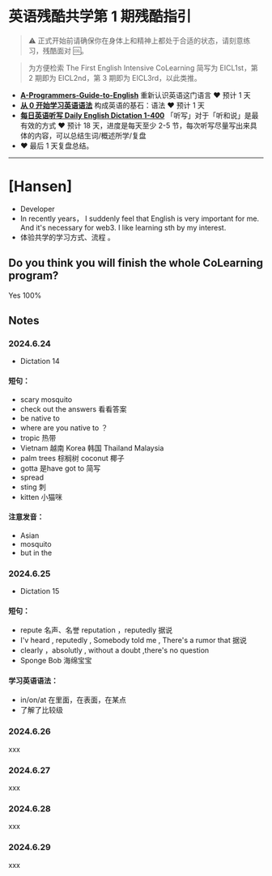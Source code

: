 # 英语残酷共学第 1 期残酷指引

> ⚠️ 正式开始前请确保你在身体上和精神上都处于合适的状态，请刻意练习，残酷面对 🆒。

> 为方便检索 The First English Intensive CoLearning 简写为 EICL1st，第 2 期即为 EICL2nd，第 3 期即为 EICL3rd，以此类推。

- [**A-Programmers-Guide-to-English**](https://github.com/yujiangshui/A-Programmers-Guide-to-English) 重新认识英语这门语言 ❤️ 预计 1 天
- [**从 0 开始学习英语语法**](https://hzpt-inet-club.github.io/english-note/) 构成英语的基石：语法 ❤️ 预计 1 天
- [**每日英语听写 Daily English Dictation 1-400**](https://www.bilibili.com/video/BV1U7411a7xG?p=3&vd_source=bc0666711d2280c24d54945ab9c11146) 「听写」对于「听和说」是最有效的方式 ❤️ 预计 18 天，进度是每天至少 2-5 节，每次听写尽量写出来具体的内容，可以总结生词/概述所学/复盘
- ❤️ 最后 1 天复盘总结。

---

# [Hansen]
- Developer 
- In recently years， I suddenly feel that English is very important for me. And it's necessary for web3. I like learning sth by my interest. 
- 体验共学的学习方式、流程 。

## Do you think you will finish the whole CoLearning program?
Yes 100%

## Notes
### 2024.6.24

- Dictation 14 

#### 短句：

- scary  mosquito 
- check out the answers  看看答案
- be native to 
- where are you native to ？
- tropic  热带
- Vietnam 越南  Korea  韩国  Thailand  Malaysia
- palm trees  棕榈树   coconut 椰子 
- gotta 是have got to 简写 
- spread
- sting  刺
- kitten  小猫咪

#### 注意发音：

- Asian  
- mosquito  
- but in the


### 2024.6.25

- Dictation 15 

#### 短句：

- repute  名声、名誉   reputation ，reputedly 据说
- I'v heard , reputedly , Somebody told me , There's a rumor that    据说
- clearly ，absolutly , without a doubt ,there's no question 
- Sponge Bob  海绵宝宝

#### 学习英语语法：

- in/on/at   在里面，在表面，在某点 
- 了解了比较级

### 2024.6.26
xxx

### 2024.6.27
xxx

### 2024.6.28
xxx

### 2024.6.29
xxx


